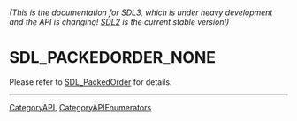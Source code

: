 ###### (This is the documentation for SDL3, which is under heavy development and the API is changing! [SDL2](https://wiki.libsdl.org/SDL2/) is the current stable version!)
# SDL_PACKEDORDER_NONE

Please refer to [SDL_PackedOrder](SDL_PackedOrder) for details.

----
[CategoryAPI](CategoryAPI), [CategoryAPIEnumerators](CategoryAPIEnumerators)

